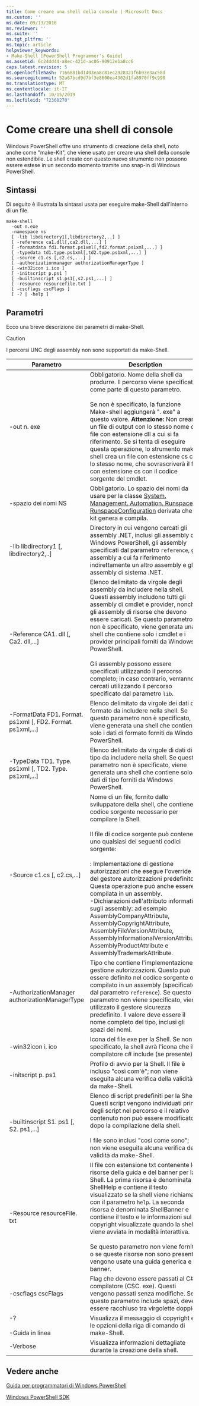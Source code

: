 ```yaml
---
title: Come creare una shell della console | Microsoft Docs
ms.custom: ''
ms.date: 09/13/2016
ms.reviewer: ''
ms.suite: ''
ms.tgt_pltfrm: ''
ms.topic: article
helpviewer_keywords:
- Make-Shell [PowerShell Programmer's Guide]
ms.assetid: 6c24dd44-a8ec-421d-ac86-90912e1a8cc6
caps.latest.revision: 5
ms.openlocfilehash: 7166881bd1403ea8c81ec2928321f6b93e3ac58d
ms.sourcegitcommit: 52a67bcd9d7bf3e8600ea4302d1fa8970ff9c998
ms.translationtype: MT
ms.contentlocale: it-IT
ms.lasthandoff: 10/15/2019
ms.locfileid: "72360270"
---
```

# <a name="how-to-create-a-console-shell"></a>Come creare una shell di console

Windows PowerShell offre uno strumento di creazione della shell, noto anche come "make-Kit", che viene usato per creare una shell della console non estendibile. Le shell create con questo nuovo strumento non possono essere estese in un secondo momento tramite uno snap-in di Windows PowerShell.

## <a name="syntax"></a>Sintassi

Di seguito è illustrata la sintassi usata per eseguire make-Shell dall'interno di un file.

```
make-shell
  -out n.exe
  -namespace ns
  [ -lib libdirectory1[,libdirectory2,..] ]
  [ -reference ca1.dll[,ca2.dll,...] ]
  [ -formatdata fd1.format.ps1xml[,fd2.format.ps1xml,...] ]
  [ -typedata td1.type.ps1xml[,td2.type.ps1xml,...] ]
  [ -source c1.cs [,c2.cs,...] ]
  [ -authorizationmanager authorizationManagerType ]
  [ -win32icon i.ico ]
  [ -initscript p.ps1 ]
  [ -builtinscript s1.ps1[,s2.ps1,...] ]
  [ -resource resourcefile.txt ]
  [ -cscflags cscFlags ]
  [ -? | -help ]
```

## <a name="parameters"></a>Parametri

Ecco una breve descrizione dei parametri di make-Shell.

> [!CAUTION]
> I percorsi UNC degli assembly non sono supportati da make-Shell.

|Parametro|Description|
|---------------|-----------------|
|-out n. exe|Obbligatorio. Nome della shell da produrre. Il percorso viene specificato come parte di questo parametro.<br /><br /> Se non è specificato, la funzione Make-shell aggiungerà ". exe" a questo valore. **Attenzione:**  Non creare un file di output con lo stesso nome del file con estensione dll a cui si fa riferimento. Se si tenta di eseguire questa operazione, lo strumento make-shell crea un file con estensione cs con lo stesso nome, che sovrascriverà il file con estensione cs con il codice sorgente del cmdlet.|
|-spazio dei nomi NS|Obbligatorio. Lo spazio dei nomi da usare per la classe [System. Management. Automation. Runspaces. RunspaceConfiguration](/dotnet/api/System.Management.Automation.Runspaces.RunspaceConfiguration) derivata che il kit genera e compila.|
|-lib libdirectory1 [, libdirectory2,..]|Directory in cui vengono cercati gli assembly .NET, inclusi gli assembly di Windows PowerShell, gli assembly specificati dal parametro `reference`, gli assembly a cui fa riferimento indirettamente un altro assembly e gli assembly di sistema .NET.|
|-Reference CA1. dll [, Ca2. dll,...]|Elenco delimitato da virgole degli assembly da includere nella shell. Questi assembly includono tutti gli assembly di cmdlet e provider, nonché gli assembly di risorse che devono essere caricati. Se questo parametro non è specificato, viene generata una shell che contiene solo i cmdlet e i provider principali forniti da Windows PowerShell.<br /><br /> Gli assembly possono essere specificati utilizzando il percorso completo; in caso contrario, verranno cercati utilizzando il percorso specificato dal parametro `lib`.|
|-FormatData FD1. Format. ps1xml [, FD2. Format. ps1xml,...]|Elenco delimitato da virgole dei dati di formato da includere nella shell. Se questo parametro non è specificato, viene generata una shell che contiene solo i dati di formato forniti da Windows PowerShell.|
|-TypeData TD1. Type. ps1xml [, TD2. Type. ps1xml,...]|Elenco delimitato da virgole di dati di tipo da includere nella shell. Se questo parametro non è specificato, viene generata una shell che contiene solo i dati di tipo forniti da Windows PowerShell.|
|-Source c1.cs [, c2.cs,...]|Nome di un file, fornito dallo sviluppatore della shell, che contiene il codice sorgente necessario per compilare la Shell.<br /><br /> Il file di codice sorgente può contenere uno qualsiasi dei seguenti codici sorgente:<br /><br /> : Implementazione di gestione autorizzazioni che esegue l'override del gestore autorizzazioni predefinito. Questa operazione può anche essere compilata in un assembly.<br />-Dichiarazioni dell'attributo informativo sugli assembly: ad esempio AssemblyCompanyAttribute, AssemblyCopyrightAttribute, AssemblyFileVersionAttribute, AssemblyInformationalVersionAttribute, AssemblyProductAttribute e AssemblyTrademarkAttribute.|
|-AuthorizationManager authorizationManagerType|Tipo che contiene l'implementazione di gestione autorizzazioni. Questo può essere definito nel codice sorgente o compilato in un assembly (specificato dal parametro `reference`). Se questo parametro non viene specificato, viene utilizzato il gestore sicurezza predefinito. Il valore deve essere il nome completo del tipo, inclusi gli spazi dei nomi.|
|-win32icon i. ico|Icona del file exe per la Shell. Se non è specificato, la shell avrà l'icona che il compilatore c# include (se presente).|
|-initscript p. ps1|Profilo di avvio per la Shell. Il file è incluso "così com'è"; non viene eseguita alcuna verifica della validità da make-Shell.|
|-builtinscript S1. ps1 [, S2. ps1,...]|Elenco di script predefiniti per la Shell. Questi script vengono individuati prima degli script nel percorso e il relativo contenuto non può essere modificato dopo la compilazione della shell.<br /><br /> I file sono inclusi "così come sono"; non viene eseguita alcuna verifica della validità da make-Shell.|
|-Resource resourceFile. txt|Il file con estensione txt contenente le risorse della guida e del banner per la Shell. La prima risorsa è denominata ShellHelp e contiene il testo visualizzato se la shell viene richiamata con il parametro `help`. La seconda risorsa è denominata ShellBanner e contiene il testo e le informazioni sul copyright visualizzate quando la shell viene avviata in modalità interattiva.<br /><br /> Se questo parametro non viene fornito o se queste risorse non sono presenti, vengono usate una guida generica e un banner.|
|-cscflags cscFlags|Flag che devono essere passati al C# compilatore (CSC. exe). Questi vengono passati senza modifiche. Se questo parametro include spazi, deve essere racchiuso tra virgolette doppie.|
|-?<br /><br /> -Guida in linea|Visualizza il messaggio di copyright e le opzioni della riga di comando di make-Shell.|
|-Verbose|Visualizza informazioni dettagliate durante la creazione della shell.|

## <a name="see-also"></a>Vedere anche

[Guida per programmatori di Windows PowerShell](./windows-powershell-programmer-s-guide.md)

[Windows PowerShell SDK](../windows-powershell-reference.md)